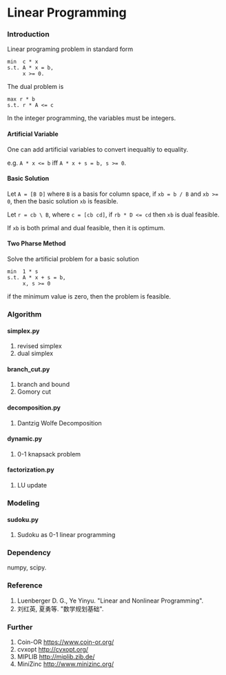 # Linear Programming 

### Introduction
Linear programing problem in standard form
```
min  c * x
s.t. A * x = b,
     x >= 0.
```
The dual problem is 
```
max r * b
s.t. r * A <= c
```
In the integer programming, the variables must be integers.

#### Artificial Variable
One can add artificial variables to convert inequaltiy to equality.

e.g. `A * x <= b` iff `A * x + s = b, s >= 0`.

#### Basic Solution
Let `A = [B D]` where `B` is a basis for column space, if `xb = b / B` and `xb >= 0`, then the basic solution `xb` is feasible.

Let `r = cb \ B`, where `c = [cb cd]`, if `rb * D <= cd` then `xb` is dual feasible.

If `xb` is both primal and dual feasible, then it is optimum.

#### Two Pharse Method
Solve the artificial problem for a basic solution
```
min  1 * s
s.t. A * x + s = b,
     x, s >= 0
```
if the minimum value is zero, then the problem is feasible.


### Algorithm 

#### simplex.py 
1. revised simplex 
1. dual simplex 

#### branch_cut.py
1. branch and bound
1. Gomory cut

#### decomposition.py
1. Dantzig Wolfe Decomposition

#### dynamic.py
1. 0-1 knapsack problem

#### factorization.py
1. LU update


### Modeling

#### sudoku.py
1. Sudoku as 0-1 linear programming


### Dependency
numpy, scipy.


### Reference
1. Luenberger D. G., Ye Yinyu. "Linear and Nonlinear Programming".
1. 刘红英, 夏勇等. "数学规划基础".


### Further
1. Coin-OR https://www.coin-or.org/
1. cvxopt http://cvxopt.org/
1. MIPLIB http://miplib.zib.de/
1. MiniZinc http://www.minizinc.org/

